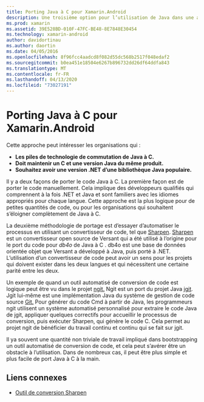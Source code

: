 ```yaml
---
title: Porting Java à C pour Xamarin.Android
description: Une troisième option pour l’utilisation de Java dans une application Xamarin.Android est de porter le code source Java à C.
ms.prod: xamarin
ms.assetid: 39E528BD-010F-47FC-BE48-8E7848E30454
ms.technology: xamarin-android
author: davidortinau
ms.author: daortin
ms.date: 04/05/2016
ms.openlocfilehash: 8f96fcc4aadcd8f082d55dc568b2517f048edaf2
ms.sourcegitcommit: b0ea451e18504e6267b896732dd26df64ddfa843
ms.translationtype: MT
ms.contentlocale: fr-FR
ms.lasthandoff: 04/13/2020
ms.locfileid: "73027191"
---
```

# <a name="porting-java-to-c-for-xamarinandroid"></a>Porting Java à C pour Xamarin.Android

Cette approche peut intéresser les organisations qui :

- **Les piles de technologie de commutation de Java à C.**
- **Doit maintenir un C et une version Java du même produit.**
- **Souhaitez avoir une version .NET d’une bibliothèque Java populaire.**

Il y a deux façons de porter le code Java à C. La première façon est de porter le code manuellement. Cela implique des développeurs qualifiés qui comprennent à la fois .NET et Java et sont familiers avec les idiomes appropriés pour chaque langue. Cette approche est la plus logique pour de petites quantités de code, ou pour les organisations qui souhaitent s’éloigner complètement de Java à C.

La deuxième méthodologie de portage est d’essayer d’automatiser le processus en utilisant un convertisseur de code, tel que [Sharpen](https://github.com/mono/sharpen). [Sharpen](https://github.com/mono/sharpen) est un convertisseur open source de Versant qui a été utilisé à l’origine pour le port du code pour *db4o* de Java à C . db4o est une base de données orientée objet que Versant a développé à Java, puis porté à .NET. L’utilisation d’un convertisseur de code peut avoir un sens pour les projets qui doivent exister dans les deux langues et qui nécessitent une certaine parité entre les deux.

Un exemple de quand un outil automatisé de conversion de code est logique peut être vu dans le projet [ngit.](https://github.com/mono/ngit)
Ngit est un port du projet Java [jgit](https://eclipse.org/).
Jgit lui-même est une implémentation Java du système de gestion de code source [Git.](https://git-scm.com/) Pour générer du code Cmd à partir de Java, les programmeurs ngit utilisent un système automatisé personnalisé pour extraire le code Java de jgit, appliquer quelques correctifs pour accueillir le processus de conversion, puis exécuter Sharpen, qui génère le code C. Cela permet au projet ngit de bénéficier du travail continu et continu qui se fait sur jgit.

Il ya souvent une quantité non triviale de travail impliqué dans bootstrapping un outil automatisé de conversion de code, et cela peut s’avérer être un obstacle à l’utilisation. Dans de nombreux cas, il peut être plus simple et plus facile de port Java à C à la main.

## <a name="related-links"></a>Liens connexes

- [Outil de conversion Sharpen](https://github.com/mono/sharpen)
